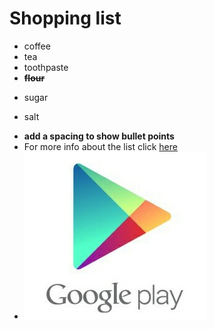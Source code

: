 # Shopping list
* coffee
* tea
* toothpaste
* **~~flour~~**
+ sugar
- salt
* **add a spacing to show bullet points**
* For more info about the list click [here](https://emojipedia.org/wavy-dash/)
* ![alt text](google-play-store-icon.jpg)
